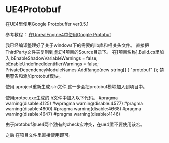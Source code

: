 # UE4Protobuf

在UE4里使用Google Protobuffer ver3.5.1

参考教程：
<a href="https://thecodeway.com/blog/?p=1394" target="_blank">在UnrealEngine4中使用Google Protobuf</a>

我已经编译整理好了关于windows下的需要的lib库和相关头文件。
直接把ThirdParty文件夹复制到虚幻4项目的Source目录下。
在[项目名称].Build.cs里加入
bEnableShadowVariableWarnings = false;
bEnableUndefinedIdentifierWarnings = false;
PrivateDependencyModuleNames.AddRange(new string[] { "protobuf" });
禁用警告和添加protobuf模块。

使用.uproject重新生成.sln文件,这一步会把protobuf模块加入到项目中。

使用protoc.exe生成的.h文件中加入以下代码。
\#pragma warning(disable:4125)
\#wpragma warning(disable:4577)
\#pragma warning(disable:4800)
\#pragma warning(disable:4668)
\#pragma warning(disable:4647)
\#pragma warning(disable:4146)

由于protobuf和ue4两个独有的check宏冲突，在ue4里不要使用该宏。

之后 在项目文件里直接使用即可。
